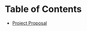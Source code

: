 # Table of Contents
 - [Project Proposal](https://github.ncsu.edu/engr-csc342/csc342-2023Spring-groupV/tree/main/Proposal)
